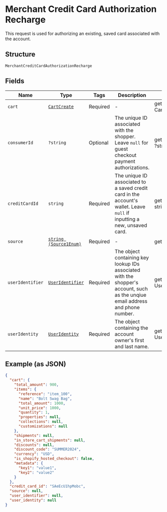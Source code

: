 
# Merchant Credit Card Authorization Recharge

This request is used for authorizing an existing, saved card associated with the account.

## Structure

`MerchantCreditCardAuthorizationRecharge`

## Fields

| Name | Type | Tags | Description | Getter | Setter |
|  --- | --- | --- | --- | --- | --- |
| `cart` | [`CartCreate`](../../doc/models/cart-create.md) | Required | - | getCart(): CartCreate | setCart(CartCreate cart): void |
| `consumerId` | `?string` | Optional | The unique ID associated with the shopper. Leave `null` for guest checkout payment authorizations. | getConsumerId(): ?string | setConsumerId(?string consumerId): void |
| `creditCardId` | `string` | Required | The unique ID associated to a saved credit card in the account's wallet. Leave `null` if inputting a new, unsaved card. | getCreditCardId(): string | setCreditCardId(string creditCardId): void |
| `source` | [`string (Source1Enum)`](../../doc/models/source-1-enum.md) | Required | - | getSource(): string | setSource(string source): void |
| `userIdentifier` | [`UserIdentifier`](../../doc/models/user-identifier.md) | Required | The object containing key lookup IDs associated with the shopper's account, such as the unqiue email address and phone number. | getUserIdentifier(): UserIdentifier | setUserIdentifier(UserIdentifier userIdentifier): void |
| `userIdentity` | [`UserIdentity`](../../doc/models/user-identity.md) | Required | The object containing the account owner's first and last name. | getUserIdentity(): UserIdentity | setUserIdentity(UserIdentity userIdentity): void |

## Example (as JSON)

```json
{
  "cart": {
    "total_amount": 900,
    "items": {
      "reference": "item_100",
      "name": "Bolt Swag Bag",
      "total_amount": 1000,
      "unit_price": 1000,
      "quantity": 1,
      "properties": null,
      "collections": null,
      "customizations": null
    },
    "shipments": null,
    "in_store_cart_shipments": null,
    "discounts": null,
    "discount_code": "SUMMER2024",
    "currency": "USD",
    "is_shopify_hosted_checkout": false,
    "metadata": {
      "key1": "value1",
      "key2": "value2"
    }
  },
  "credit_card_id": "SAeEcU1hpMobc",
  "source": null,
  "user_identifier": null,
  "user_identity": null
}
```

